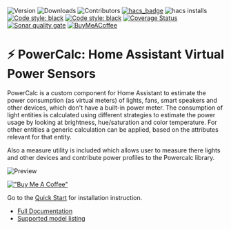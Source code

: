 ![Version](https://img.shields.io/github/v/release/bramstroker/homeassistant-powercalc?style=for-the-badge)
![Downloads](https://img.shields.io/github/downloads/bramstroker/homeassistant-powercalc/total?style=for-the-badge)
![Contributors](https://img.shields.io/github/contributors/bramstroker/homeassistant-powercalc?style=for-the-badge)
[![hacs_badge](https://img.shields.io/badge/HACS-Default-41BDF5.svg?style=for-the-badge)](https://github.com/hacs/integration)
![hacs installs](https://img.shields.io/endpoint.svg?url=https%3A%2F%2Flauwbier.nl%2Fhacs%2Fpowercalc&style=for-the-badge)
[![Code style: black](https://img.shields.io/badge/code%20style-black-000000.svg?style=for-the-badge)](https://github.com/psf/black)
[![Code style: black](https://img.shields.io/badge/type%20checked-mypy-blue.svg?style=for-the-badge)](https://mypy-lang.org/)
[![Coverage Status](https://img.shields.io/coveralls/github/bramstroker/homeassistant-powercalc/badge.svg?branch=master&style=for-the-badge)](https://coveralls.io/github/bramstroker/homeassistant-powercalc?branch=master)
[![Sonar quality gate](https://img.shields.io/sonar/alert_status/bramstroker_homeassistant-powercalc/master?server=https%3A%2F%2Fsonarcloud.io&style=for-the-badge)](https://sonarcloud.io/summary/new_code?id=bramstroker_homeassistant-powercalc)
[![BuyMeACoffee](https://img.shields.io/badge/-buy_me_a%C2%A0coffee-gray?logo=buy-me-a-coffee&style=for-the-badge)](https://www.buymeacoffee.com/bramski)

# :zap: PowerCalc: Home Assistant Virtual Power Sensors

PowerCalc is a custom component for Home Assistant to estimate the power consumption (as virtual meters) of lights, fans, smart speakers and other devices, which don't have a built-in power meter. The consumption of light entities is calculated using different strategies to estimate the power usage by looking at brightness, hue/saturation and color temperature. For other entities a generic calculation can be applied, based on the attributes relevant for that entity.

Also a measure utility is included which allows user to measure there lights and other devices and contribute power profiles to the Powercalc library.

![Preview](https://raw.githubusercontent.com/bramstroker/homeassistant-powercalc/master/assets/preview.gif)

[!["Buy Me A Coffee"](https://www.buymeacoffee.com/assets/img/custom_images/orange_img.png)](https://www.buymeacoffee.com/bramski)

Go to the [Quick Start](https://homeassistant-powercalc.readthedocs.io/en/latest/quick-start.html) for installation instruction.

- [Full Documentation](https://homeassistant-powercalc.readthedocs.io/en/latest/)
- [Supported model listing](docs/supported_models.md)
